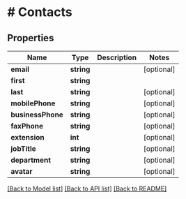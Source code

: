 # # Contacts

## Properties

Name | Type | Description | Notes
------------ | ------------- | ------------- | -------------
**email** | **string** |  | [optional]
**first** | **string** |  |
**last** | **string** |  | [optional]
**mobilePhone** | **string** |  | [optional]
**businessPhone** | **string** |  | [optional]
**faxPhone** | **string** |  | [optional]
**extension** | **int** |  | [optional]
**jobTitle** | **string** |  | [optional]
**department** | **string** |  | [optional]
**avatar** | **string** |  | [optional]

[[Back to Model list]](../../README.md#models) [[Back to API list]](../../README.md#endpoints) [[Back to README]](../../README.md)
